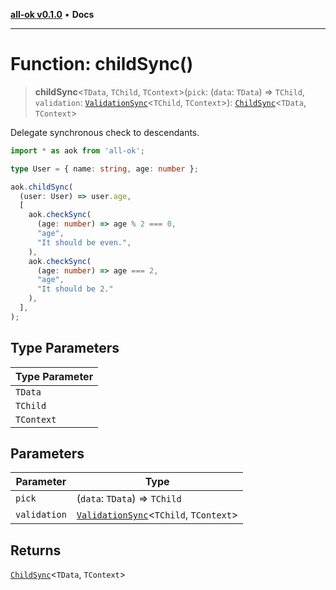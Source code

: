 [**all-ok v0.1.0**](../README.md) • **Docs**

***

# Function: childSync()

> **childSync**\<`TData`, `TChild`, `TContext`\>(`pick`: (`data`: `TData`) => `TChild`, `validation`: [`ValidationSync`](../type-aliases/ValidationSync.md)\<`TChild`, `TContext`\>): [`ChildSync`](../type-aliases/ChildSync.md)\<`TData`, `TContext`\>

Delegate synchronous check to descendants.

```ts
import * as aok from 'all-ok';

type User = { name: string, age: number };

aok.childSync(
  (user: User) => user.age,
  [
    aok.checkSync(
      (age: number) => age % 2 === 0,
      "age",
      "It should be even.",
    ),
    aok.checkSync(
      (age: number) => age === 2,
      "age",
      "It should be 2."
    ),
  ],
);
```

## Type Parameters

| Type Parameter |
| ------ |
| `TData` |
| `TChild` |
| `TContext` |

## Parameters

| Parameter | Type |
| ------ | ------ |
| `pick` | (`data`: `TData`) => `TChild` |
| `validation` | [`ValidationSync`](../type-aliases/ValidationSync.md)\<`TChild`, `TContext`\> |

## Returns

[`ChildSync`](../type-aliases/ChildSync.md)\<`TData`, `TContext`\>
